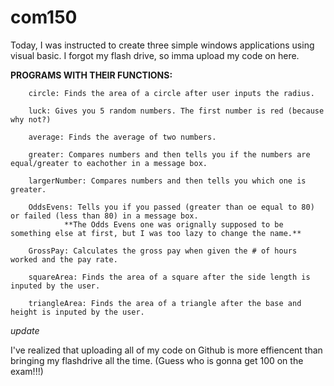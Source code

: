 # com150
Today, I was instructed to create three simple windows applications using visual basic. I forgot my flash drive, so imma upload my code on here. 

**PROGRAMS WITH THEIR FUNCTIONS:**

        circle: Finds the area of a circle after user inputs the radius.

        luck: Gives you 5 random numbers. The first number is red (because why not?)

        average: Finds the average of two numbers.
        
        greater: Compares numbers and then tells you if the numbers are equal/greater to eachother in a message box.
        
        largerNumber: Compares numbers and then tells you which one is greater.
        
        OddsEvens: Tells you if you passed (greater than oe equal to 80) or failed (less than 80) in a message box.
                **The Odds Evens one was orignally supposed to be something else at first, but I was too lazy to change the name.**
        
        GrossPay: Calculates the gross pay when given the # of hours worked and the pay rate.
        
        squareArea: Finds the area of a square after the side length is inputed by the user.
        
        triangleArea: Finds the area of a triangle after the base and height is inputed by the user.



*update*

I've realized that uploading all of my code on Github is more effiencent than bringing my flashdrive all the time. (Guess who is gonna get 100 on the exam!!!)

